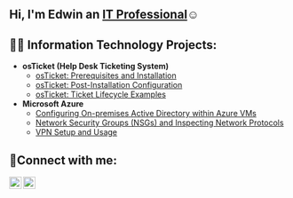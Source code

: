 ## Hi, I'm Edwin an <a href="https://linkedin.com/in/Josh">IT Professional</a>☺</h1>

<h2>👨‍💻 Information Technology Projects:</h2>

- <b>osTicket (Help Desk Ticketing System)</b>
  - [osTicket: Prerequisites and Installation](https://github.com/Edwin387/osticket-prereqs)
  - [osTicket: Post-Installation Configuration](https://github.com/Edwin387/post-install-config)
  - [osTicket: Ticket Lifecycle Examples](https://github.com/Edwin387/ticket-lifecycle)
- <b>Microsoft Azure</b>
  - [Configuring On-premises Active Directory within Azure VMs](https://github.com/Edwin387/configure-ad)
  - [Network Security Groups (NSGs) and Inspecting Network Protocols](https://github.com/Edwin387/azure-network-protocols)
  - [VPN Setup and Usage](https://github.com/Edwin387/vpn-lab)

<h2>🤳Connect with me:</h2>

[<img align="left" alt="Josh | Twitter" width="22px" src="https://cdn.jsdelivr.net/npm/simple-icons@v3/icons/twitter.svg" />][twitter]
[<img align="left" alt="Josh | LinkedIn" width="22px" src="https://cdn.jsdelivr.net/npm/simple-icons@v3/icons/linkedin.svg" />][linkedin]


[twitter]: https://twitter.com/https://x.com/Edwin6695531551
[linkedin]: https://linkedin.com/in/edwin-mendoza-a1ab03343/

